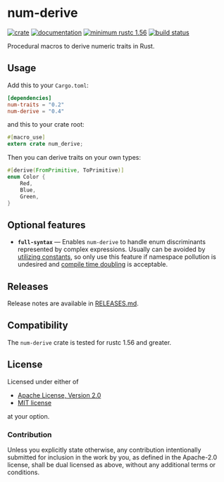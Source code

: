 # num-derive

[![crate](https://img.shields.io/crates/v/num-derive.svg)](https://crates.io/crates/num-derive)
[![documentation](https://docs.rs/num-derive/badge.svg)](https://docs.rs/num-derive)
[![minimum rustc 1.56](https://img.shields.io/badge/rustc-1.56+-red.svg)](https://rust-lang.github.io/rfcs/2495-min-rust-version.html)
[![build status](https://github.com/rust-num/num-derive/workflows/master/badge.svg)](https://github.com/rust-num/num-derive/actions)

Procedural macros to derive numeric traits in Rust.

## Usage

Add this to your `Cargo.toml`:

```toml
[dependencies]
num-traits = "0.2"
num-derive = "0.4"
```

and this to your crate root:

```rust
#[macro_use]
extern crate num_derive;
```

Then you can derive traits on your own types:

```rust
#[derive(FromPrimitive, ToPrimitive)]
enum Color {
    Red,
    Blue,
    Green,
}
```

## Optional features

- **`full-syntax`** — Enables `num-derive` to handle enum discriminants
  represented by complex expressions. Usually can be avoided by
  [utilizing constants], so only use this feature if namespace pollution is
  undesired and [compile time doubling] is acceptable.

[utilizing constants]: https://github.com/rust-num/num-derive/pull/3#issuecomment-359044704
[compile time doubling]: https://github.com/rust-num/num-derive/pull/3#issuecomment-359172588

## Releases

Release notes are available in [RELEASES.md](RELEASES.md).

## Compatibility

The `num-derive` crate is tested for rustc 1.56 and greater.

## License

Licensed under either of

 * [Apache License, Version 2.0](http://www.apache.org/licenses/LICENSE-2.0)
 * [MIT license](http://opensource.org/licenses/MIT)

at your option.

### Contribution

Unless you explicitly state otherwise, any contribution intentionally submitted
for inclusion in the work by you, as defined in the Apache-2.0 license, shall be
dual licensed as above, without any additional terms or conditions.
